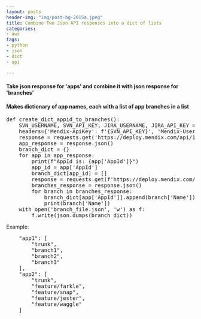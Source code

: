 ```yaml
---
layout: posts
header-img: "img/post-bg-2015a.jpeg"
title: Combine Two Json API responses into a dict of lists
categories:
- aws
tags:
- python
- json
- dict
- api

---
```

#### Take json response for 'apps' and combine it with json response for 'branches'
#### Makes dictionary of app names, each with a list of app branches in a list
<pre>
def create_dict_appid_to_branches():
    SVN_USERNAME, SVN_API_KEY, JIRA_USERNAME, JIRA_API_KEY = get_secrets()
    headers={'Mendix-ApiKey': f'{SVN_API_KEY}', 'Mendix-Username': f'{SVN_USERNAME}'}
    response = requests.get('https://deploy.mendix.com/api/1/apps', headers=headers)
    app_response = response.json()
    branch_dict = {}
    for app in app_response:
        print(f"AppId is: {app['AppId']}")
        app_id = app['AppId']
        branch_dict[app_id] = []
        response = requests.get(f'https://deploy.mendix.com/api/1/apps/{app_id}/branches', headers=headers)
        branches_response = response.json()
        for branch in branches_response:
            branch_dict[app['AppId']].append(branch['Name'])
            print(branch['Name'])
    with open('branch_file.json', 'w') as f:
        f.write(json.dumps(branch_dict))
</pre>
<p>Example:</p>
<pre>
    "app1": [
        "trunk",
        "branch1",
        "branch2",
        "branch3"
    ],
    "app2": [
        "trunk",
        "feature/farkle",
        "feature/snap",
        "feature/jester",
        "feature/waggle"
    ]
</pre>
